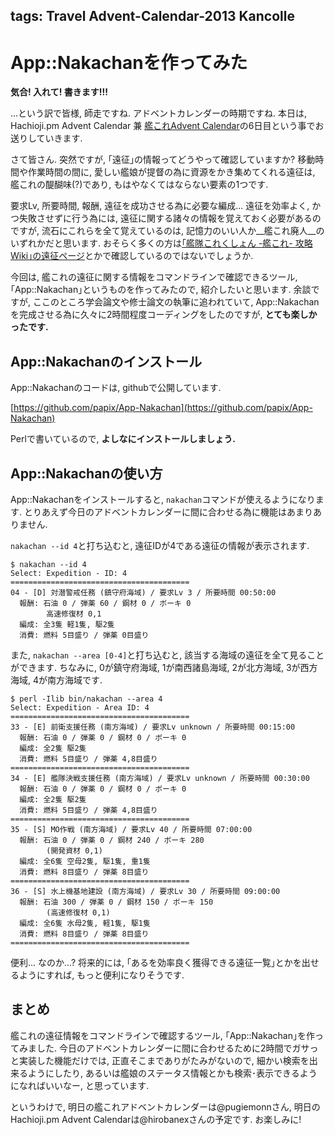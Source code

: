 tags: Travel Advent-Calendar-2013 Kancolle
---
# App::Nakachanを作ってみた

__気合! 入れて! 書きます!!!__

...という訳で皆様, 師走ですね. アドベントカレンダーの時期ですね.
本日は, Hachioji.pm Advent Calendar 兼 [艦これAdvent Calendar](http://atnd.org/events/45245)の6日目という事でお送りしていきます.

さて皆さん. 突然ですが, ｢遠征｣の情報ってどうやって確認していますか?
移動時間や作業時間の間に, 愛しい艦娘が提督の為に資源をかき集めてくれる遠征は, 艦これの醍醐味(?)であり, もはやなくてはならない要素の1つです.

要求Lv, 所要時間, 報酬, 遠征を成功させる為に必要な編成... 遠征を効率よく, かつ失敗させずに行う為には, 遠征に関する諸々の情報を覚えておく必要があるのですが, 流石にこれらを全て覚えているのは, 記憶力のいい人か__艦これ廃人__のいずれかだと思います.
おそらく多くの方は[｢艦隊これくしょん -艦これ- 攻略Wiki｣の遠征ページ](http://wikiwiki.jp/kancolle/?%B1%F3%C0%AC)とかで確認しているのではないでしょうか.

今回は, 艦これの遠征に関する情報をコマンドラインで確認できるツール, ｢App::Nakachan｣というものを作ってみたので, 紹介したいと思います.
余談ですが, ここのところ学会論文や修士論文の執筆に追われていて, App::Nakachanを完成させる為に久々に2時間程度コーディングをしたのですが, __とても楽しかったです.__

## App::Nakachanのインストール

App::Nakachanのコードは, githubで公開しています.

[https://github.com/papix/App-Nakachan](https://github.com/papix/App-Nakachan)

Perlで書いているので, __よしなにインストールしましょう.__

## App::Nakachanの使い方

App::Nakachanをインストールすると, `nakachan`コマンドが使えるようになります.
とりあえず今日のアドベントカレンダーに間に合わせる為に機能はあまりありません.

`nakachan --id 4`と打ち込むと, 遠征IDが4である遠征の情報が表示されます.

```
$ nakachan --id 4
Select: Expedition - ID: 4
========================================
04 - [D] 対潜警戒任務 (鎮守府海域) / 要求Lv 3 / 所要時間 00:50:00
  報酬: 石油 0 / 弾薬 60 / 鋼材 0 / ボーキ 0
        高速修復材 0,1
  編成: 全3隻 軽1隻, 駆2隻
  消費: 燃料 5目盛り / 弾薬 0目盛り
```

また, `nakachan --area [0-4]`と打ち込むと, 該当する海域の遠征を全て見ることができます.
ちなみに, 0が鎮守府海域, 1が南西諸島海域, 2が北方海域, 3が西方海域, 4が南方海域です.

```
$ perl -Ilib bin/nakachan --area 4
Select: Expedition - Area ID: 4
========================================
33 - [E] 前衛支援任務 (南方海域) / 要求Lv unknown / 所要時間 00:15:00
  報酬: 石油 0 / 弾薬 0 / 鋼材 0 / ボーキ 0
  編成: 全2隻 駆2隻
  消費: 燃料 5目盛り / 弾薬 4,8目盛り
========================================
34 - [E] 艦隊決戦支援任務 (南方海域) / 要求Lv unknown / 所要時間 00:30:00
  報酬: 石油 0 / 弾薬 0 / 鋼材 0 / ボーキ 0
  編成: 全2隻 駆2隻
  消費: 燃料 5目盛り / 弾薬 4,8目盛り
========================================
35 - [S] MO作戦 (南方海域) / 要求Lv 40 / 所要時間 07:00:00
  報酬: 石油 0 / 弾薬 0 / 鋼材 240 / ボーキ 280
        (開発資材 0,1)
  編成: 全6隻 空母2隻, 駆1隻, 重1隻
  消費: 燃料 8目盛り / 弾薬 8目盛り
========================================
36 - [S] 水上機基地建設 (南方海域) / 要求Lv 30 / 所要時間 09:00:00
  報酬: 石油 300 / 弾薬 0 / 鋼材 150 / ボーキ 150
        (高速修復材 0,1)
  編成: 全6隻 水母2隻, 軽1隻, 駆1隻
  消費: 燃料 8目盛り / 弾薬 8目盛り
========================================
```

便利... なのか...?
将来的には, ｢あるを効率良く獲得できる遠征一覧｣とかを出せるようにすれば, もっと便利になりそうです.

## まとめ

艦これの遠征情報をコマンドラインで確認するツール, ｢App::Nakachan｣を作ってみました.
今日のアドベントカレンダーに間に合わせるために2時間でガサっと実装した機能だけでは, 正直そこまでありがたみがないので, 細かい検索を出来るようにしたり, あるいは艦娘のステータス情報とかも検索･表示できるようになればいいなー, と思っています.

というわけで, 明日の艦これアドベントカレンダーは@pugiemonnさん, 明日のHachioji.pm Advent Calendarは@hirobanexさんの予定です. お楽しみに!

